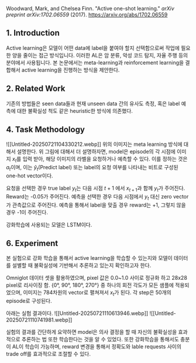


Woodward, Mark, and Chelsea Finn. "Active one-shot learning." _arXiv preprint arXiv:1702.06559_ (2017). https://arxiv.org/abs/1702.06559 


## 1. Introduction

Active learning은 모델이 어떤 data에 label을 붙여야 할지 선택함으로써 작업에 필요한 양을 줄이는 접근 방식입니다. 이러한 AL은 암 분류, 악성 코드 탐지, 자율 주행 등의 분야에서 사용됩니다. 본 논문에서는 meta-learning과 reinforcement learning을 결합해서 active learning을 진행하는 방식을 제안한다. 


## 2. Related Work

기존의 방법들은 seen data들과 현재 unseen data 간의 유사도 측정, 혹은 label 예측에 대한 불확실성 척도 같은 heuristic한 방식에 의존했다. 


## 4. Task Methodology

![[Untitled-20250721104330212.webp]]
위의 이미지는 meta learning 방식에 대해서 설명한다. 위 그림에 대해서 더 설명하자면, model은 episode의 각 시점에 이미지 $x_t$를 입력 받아, 해당 이미지의 라벨을 요청하거나 예측할 수 있다. 이를 정하는 것은 $a_t$이며, 이는 $\hat{y}_t$(Predict label) 또는 label의 요청 여부를 나타내는 비트로 구성된 one-hot vector이다. 

요청을 선택한 경우 true label $y_t$는 다음 시점 $t+1$ 에서 $x_{t+1}$과 함께 $y_t$가 주어진다. Reward는 -0.05가 주어진다.
예측을 선택한 경우 다음 시점에서 $y_t$ 대신 zero vector가 관측값으로 주어진다. 예측을 통해서 label을 맞출 경우 reward는 +1, 그렇지 않을 경우 -1이 주어진다.

강화학습에 사용되는 모델은 LSTM이다.

## 6. Experiment

본 실험으로 강화 학습을 통해서 active learning을 학습할 수 있는지와 모델이 데이터를 설별할 때 불확실성에 기반해서 추론하고 있는지 확인하고자 한다.

Omniglot 데이터 셋을 활용하였으며, pixel 값은 0.0~1.0 사이로 정규화 하고 28x28 pixel로 리사이징 함. {0°, 90°, 180°, 270°} 중 하나의 회전 각도가 모든 샘플에 적용되었으며, 이미지는 784차원의 vector로 펼쳐져서 $x_t$가 된다. 각 step은 50개의 episode로 구성된다.

아래는 실험 결과이다. 
![[Untitled-20250721110613946.webp]]
![[Untitled-20250721110741981.webp]]

실험의 결과를 간단하게 요약하면 model은 의사 결정을 할 때 자신의 불확실성을 효과적으로 추론하는 법 또한 학습한다는 것을 알 수 있었다. 또한 강화학습을 통해서도 충분이 AL이 학습이 가능하며, reward 변경을 통해서 정확도와 lable requests 사이의 trade off를 효과적으로 조절할 수 있다.
